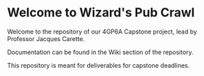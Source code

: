 # Welcome to Wizard's Pub Crawl
Welcome to the repository of our 4GP6A Capstone project, lead by Professor Jacques Carette.

Documentation can be found in the Wiki section of the repository.

This repository is meant for deliverables for capstone deadlines.

